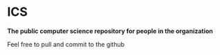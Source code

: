 # ICS #
**The public computer science repository for people in the organization**

Feel free to pull and commit to the github
